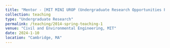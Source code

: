 ```yaml
---
title: "Mentor - [MIT MINI UROP (Undergraduate Research Opportunities Program)](https://news.mit.edu/2024/first-year-students-hands-on-research-experience-supportive-peer-community-0301)"
collection: teaching
type: "Undergraduate Research"
permalink: /teaching/2014-spring-teaching-1
venue: "Civil and Environmental Engineering, MIT"
date: 2024-1-10
location: "Cambridge, MA"
---
```

